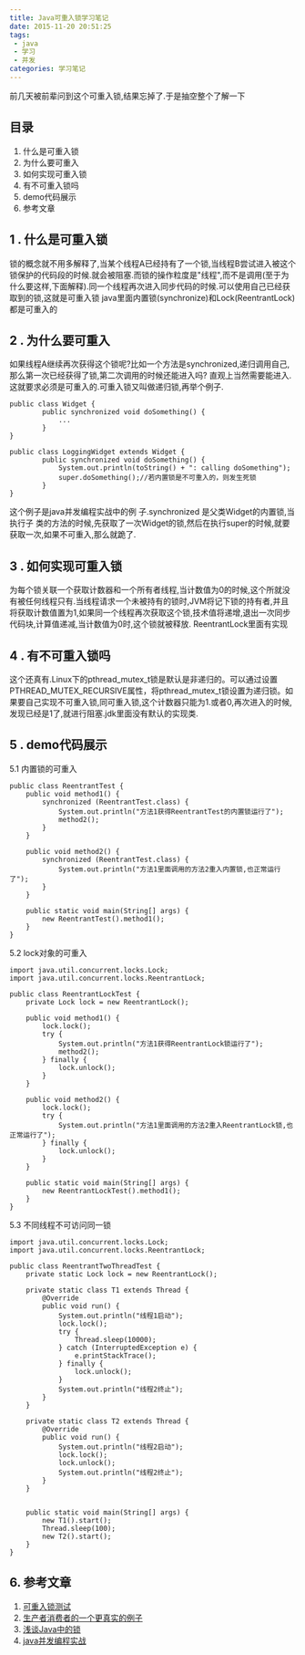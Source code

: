 ```yaml
---
title: Java可重入锁学习笔记
date: 2015-11-20 20:51:25
tags: 
 - java 
 - 学习 
 - 并发
categories: 学习笔记
---
```

前几天被前辈问到这个可重入锁,结果忘掉了.于是抽空整个了解一下

## 目录 ##
1. 什么是可重入锁
2. 为什么要可重入
3. 如何实现可重入锁
4. 有不可重入锁吗
5. demo代码展示 
6. 参考文章

## 1 . 什么是可重入锁 ##

锁的概念就不用多解释了,当某个线程A已经持有了一个锁,当线程B尝试进入被这个锁保护的代码段的时候.就会被阻塞.而锁的操作粒度是"线程",而不是调用(至于为什么要这样,下面解释).同一个线程再次进入同步代码的时候.可以使用自己已经获取到的锁,这就是可重入锁
java里面内置锁(synchronize)和Lock(ReentrantLock)都是可重入的
## 2 . 为什么要可重入 ##

如果线程A继续再次获得这个锁呢?比如一个方法是synchronized,递归调用自己,那么第一次已经获得了锁,第二次调用的时候还能进入吗? 直观上当然需要能进入.这就要求必须是可重入的.可重入锁又叫做递归锁,再举个例子.

````
public class Widget {
        public synchronized void doSomething() {
            ...
        }
}
     
public class LoggingWidget extends Widget {
        public synchronized void doSomething() {
            System.out.println(toString() + ": calling doSomething");
            super.doSomething();//若内置锁是不可重入的，则发生死锁
        }
}
````
  这个例子是java并发编程实战中的例 子.synchronized 是父类Widget的内置锁,当执行子 类的方法的时候,先获取了一次Widget的锁,然后在执行super的时候,就要获取一次,如果不可重入,那么就跪了.

## 3 . 如何实现可重入锁 ##
 
为每个锁关联一个获取计数器和一个所有者线程,当计数值为0的时候,这个所就没有被任何线程只有.当线程请求一个未被持有的锁时,JVM将记下锁的持有者,并且将获取计数值置为1,如果同一个线程再次获取这个锁,技术值将递增,退出一次同步代码块,计算值递减,当计数值为0时,这个锁就被释放.
ReentrantLock里面有实现

## 4 . 有不可重入锁吗 ##

这个还真有.Linux下的pthread_mutex_t锁是默认是非递归的。可以通过设置PTHREAD_MUTEX_RECURSIVE属性，将pthread_mutex_t锁设置为递归锁。如果要自己实现不可重入锁,同可重入锁,这个计数器只能为1.或者0,再次进入的时候,发现已经是1了,就进行阻塞.jdk里面没有默认的实现类.

## 5 . demo代码展示 ##

5.1 内置锁的可重入
````
public class ReentrantTest {
    public void method1() {
        synchronized (ReentrantTest.class) {
            System.out.println("方法1获得ReentrantTest的内置锁运行了");
            method2();
        }
    }

    public void method2() {
        synchronized (ReentrantTest.class) {
            System.out.println("方法1里面调用的方法2重入内置锁,也正常运行了");
        }
    }

    public static void main(String[] args) {
        new ReentrantTest().method1();
    }
}
````

5.2 lock对象的可重入
```
import java.util.concurrent.locks.Lock;
import java.util.concurrent.locks.ReentrantLock;

public class ReentrantLockTest {
    private Lock lock = new ReentrantLock();

    public void method1() {
        lock.lock();
        try {
            System.out.println("方法1获得ReentrantLock锁运行了");
            method2();
        } finally {
            lock.unlock();
        }
    }

    public void method2() {
        lock.lock();
        try {
            System.out.println("方法1里面调用的方法2重入ReentrantLock锁,也正常运行了");
        } finally {
            lock.unlock();
        }
    }

    public static void main(String[] args) {
        new ReentrantLockTest().method1();
    }
}
```

5.3 不同线程不可访问同一锁

````
import java.util.concurrent.locks.Lock;
import java.util.concurrent.locks.ReentrantLock;

public class ReentrantTwoThreadTest {
    private static Lock lock = new ReentrantLock();

    private static class T1 extends Thread {
        @Override
        public void run() {
            System.out.println("线程1启动");
            lock.lock();
            try {
                Thread.sleep(10000);
            } catch (InterruptedException e) {
                e.printStackTrace();
            } finally {
                lock.unlock();
            }
            System.out.println("线程2终止");
        }
    }

    private static class T2 extends Thread {
        @Override
        public void run() {
            System.out.println("线程2启动");
            lock.lock();
            lock.unlock();
            System.out.println("线程2终止");
        }
    }


    public static void main(String[] args) {
        new T1().start();
		Thread.sleep(100);
        new T2().start();
    }
}
````

## 6. 参考文章 ##

1. [可重入锁测试](http://ikarishinjieva.github.io/tachikoma-blog/post/2013-03-13-reentrant-lock/)
2. [生产者消费者的一个更真实的例子](http://bininhere.github.io/blog/java/multiThread/ReentrantLock.html)
3. [浅谈Java中的锁](http://zhwbqd.github.io/2015/02/13/lock-in-java.html)
4. [java并发编程实战](https://book.douban.com/subject/10484692/)
